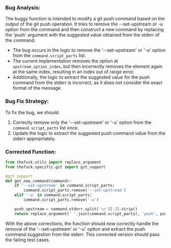 ### Bug Analysis:
The buggy function is intended to modify a git push command based on the output of the git push operation. It tries to remove the --set-upstream or -u option from the command and then construct a new command by replacing the 'push' argument with the suggested value obtained from the stderr of the command.

- The bug occurs in the logic to remove the '--set-upstream' or '-u' option from the `command.script_parts` list. 
- The current implementation removes the option at `upstream_option_index`, but then incorrectly removes the element again at the same index, resulting in an index out of range error.
- Additionally, the logic to extract the suggested value for the push command from the stderr is incorrect, as it does not consider the exact format of the message.

### Bug Fix Strategy:
To fix the bug, we should:
1. Correctly remove only the '--set-upstream' or '-u' option from the `command.script_parts` list once.
2. Update the logic to extract the suggested push command value from the stderr appropriately.

### Corrected Function:
```python
from thefuck.utils import replace_argument
from thefuck.specific.git import git_support

@git_support
def get_new_command(command):
    if '--set-upstream' in command.script_parts:
        command.script_parts.remove('--set-upstream')
    elif '-u' in command.script_parts:
        command.script_parts.remove('-u')

    push_upstream = command.stderr.split('\n')[-2].strip()
    return replace_argument(" ".join(command.script_parts), 'push', push_upstream)
```

With the above corrections, the function should now correctly handle the removal of the '--set-upstream' or '-u' option and extract the push command suggestion from the stderr. This corrected version should pass the failing test cases.